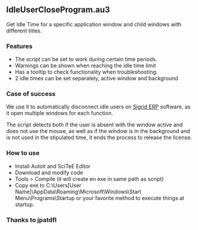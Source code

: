 ## IdleUserCloseProgram.au3
Get Idle Time for a specific application window and child windows with different titles.

### Features
- The script can be set to work during certain time periods.
- Warnings can be shown when reaching the idle time limit
- Has a tooltip to check functionality when troubleshooting.
- 2 idle times can be set separately, active window and background

### Case of success

We use it to automatically disconnect idle users on [Sigrid ERP](https://prosoft.es/productos/sigrid) software, as it open multiple windows for each
function.


The script detects both if the user is absent with the window active and does not use the mouse, as well as if the window is in the background and is not used in the stipulated time, it ends the process to release the license.

### How to use

- Install Autoit and SciTeE Editor
- Download and modify code
- Tools > Compile (it will create en exe in same path as script)
- Copy exe to C:\Users\[User Name]\AppData\Roaming\Microsoft\Windows\Start Menu\Programs\Startup or your favorite method to execute things at startup.

### Thanks to jpatdfl